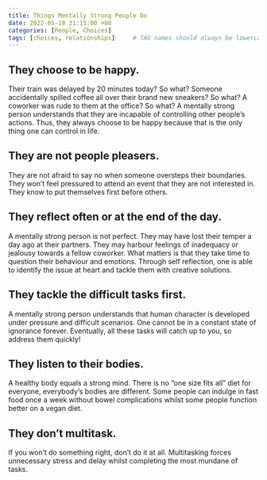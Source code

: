 ```yaml
---
title: Things Mentally Strong People Do
date: 2022-05-18 21:15:00 +00
categories: [People, Choices]
tags: [choices, relationships]     # TAG names should always be lowercase
---
```


## They choose to be happy. 

Their train was delayed by 20 minutes today? So what? Someone accidentally spilled coffee all over their brand new sneakers? So what? A coworker was rude to them at the office? So what? A mentally strong person understands that they are incapable of controlling other people’s actions. Thus, they always choose to be happy because that is the only thing one can control in life.

## They are not people pleasers. 

They are not afraid to say no when someone oversteps their boundaries. They won’t feel pressured to attend an event that they are not interested in. They know to put themselves first before others.

## They reflect often or at the end of the day. 

A mentally strong person is not perfect. They may have lost their temper a day ago at their partners. They may harbour feelings of inadequacy or jealousy towards a fellow coworker. What matters is that they take time to question their behaviour and emotions. Through self reflection, one is able to identify the issue at heart and tackle them with creative solutions.

## They tackle the difficult tasks first. 

A mentally strong person understands that human character is developed under pressure and difficult scenarios. One cannot be in a constant state of ignorance forever. Eventually, all these tasks will catch up to you, so address them quickly!

## They listen to their bodies. 

A healthy body equals a strong mind. There is no “one size fits all” diet for everyone, everybody’s bodies are different. Some people can indulge in fast food once a week without bowel complications whilst some people function better on a vegan diet.

## They don’t multitask. 

If you won’t do something right, don’t do it at all. Multitasking forces unnecessary stress and delay whilst completing the most mundane of tasks.

